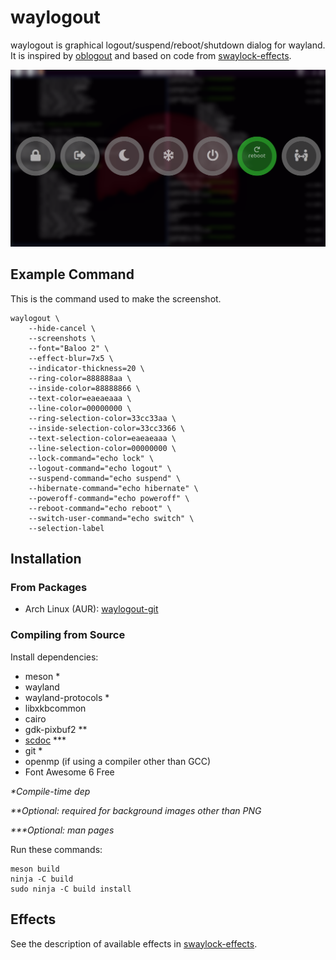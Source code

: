 # waylogout

waylogout is graphical logout/suspend/reboot/shutdown dialog for wayland.
It is inspired by
[oblogout](https://launchpad.net/oblogout)
and based on code from
[swaylock-effects](https://github.com/mortie/swaylock-effects).

![Screenshot](/screenshot.png)

## Example Command

This is the command used to make the screenshot.

	waylogout \
		--hide-cancel \
		--screenshots \
		--font="Baloo 2" \
		--effect-blur=7x5 \
		--indicator-thickness=20 \
		--ring-color=888888aa \
		--inside-color=88888866 \
		--text-color=eaeaeaaa \
		--line-color=00000000 \
		--ring-selection-color=33cc33aa \
		--inside-selection-color=33cc3366 \
		--text-selection-color=eaeaeaaa \
		--line-selection-color=00000000 \
		--lock-command="echo lock" \
		--logout-command="echo logout" \
		--suspend-command="echo suspend" \
		--hibernate-command="echo hibernate" \
		--poweroff-command="echo poweroff" \
		--reboot-command="echo reboot" \
		--switch-user-command="echo switch" \
		--selection-label

## Installation

### From Packages

* Arch Linux (AUR): [waylogout-git](https://aur.archlinux.org/packages/waylogout-git)

### Compiling from Source

Install dependencies:

* meson \*
* wayland
* wayland-protocols \*
* libxkbcommon
* cairo
* gdk-pixbuf2 \*\*
* [scdoc](https://git.sr.ht/~sircmpwn/scdoc) \*\*\*
* git \*
* openmp (if using a compiler other than GCC)
* Font Awesome 6 Free

_\*Compile-time dep_

_\*\*Optional: required for background images other than PNG_

_\*\*\*Optional: man pages_

Run these commands:

	meson build
	ninja -C build
	sudo ninja -C build install

## Effects

See the description of available effects in
[swaylock-effects](https://github.com/mortie/swaylock-effects).
